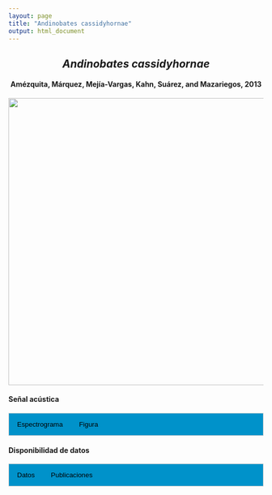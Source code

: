 ```yaml
---
layout: page
title: "Andinobates cassidyhornae"
output: html_document
---
```


<style>
/* Simplified CSS for tabs */
.tab {
  overflow: hidden;
  border: 1px solid #ccc;
  background-color: #0092ca;
}
.tab button {
  background-color: inherit;
  float: left;
  border: none;
  cursor: pointer;
  padding: 14px 16px;
  transition: background-color 0.3s;
}
.tab button:hover {
  background-color: #ddd;
}
.tab button.active {
  background-color: #ccc;
}
.tabcontent {
  display: none;
  padding: 6px 12px;
  border: 1px solid #ccc;
  border-top: none;
}
.audio-container {
  margin-bottom: 10px;
}
body h1 {
  display: none;
}
</style>

<script>
function openTab(evt, tabName) {
  document.querySelectorAll('.tabcontent').forEach(tab => tab.style.display = "none");
  document.querySelectorAll('.tablinks').forEach(link => link.classList.remove('active'));
  document.getElementById(tabName).style.display = "block";
  evt.currentTarget.classList.add('active');
}
</script>

<!-- Species presentation -->
<div style="text-align: center;">
  <h2><i>Andinobates cassidyhornae</i></h2>
  <h4>Amézquita, Márquez, Mejía-Vargas, Kahn, Suárez, and Mazariegos, 2013</h4>
  <img src="{{ site.baseurl }}/images/especie_Andinobates_cassidyhornae.jpg" style="width:15cm;">
</div>

#### Señal acústica

<!-- Tabs section -->
<div class="tab">
  <button class="tablinks" onclick="openTab(event, 'Espectro')">Espectrograma</button>
  <button class="tablinks" onclick="openTab(event, 'fig')">Figura</button>
</div>

<!-- Seccion Espectrograma -->
<div id="Espectro" class="tabcontent" style="text-align: center;">
  <video width="100%" height="auto" controls>
    <source src="{{ site.baseurl }}/Espectrograms/dyna_Andinobates_cassidyhornae.mp4" type="video/mp4">
    Tu navegador no soporta el elemento de video.
  </video>
</div>

<!-- Seccion Figura -->
<div id="fig" class="tabcontent" style="text-align: center;">
  <img src="{{ site.baseurl }}/images/spec_Andinobates_cassidyhornae.png" style="width:15cm;">
</div>

#### Disponibilidad de datos

<!-- Tabs section -->
<div class="tab">
  <button class="tablinks" onclick="openTab(event, 'dat')">Datos</button>
  <button class="tablinks" onclick="openTab(event, 'pubs')">Publicaciones</button>
</div>

<!-- Seccion Datos -->
<div id="dat" class="tabcontent">
  <p><strong>Disponible en iNaturalist</strong></p>
    <a href="https://static.inaturalist.org/sounds/462826.wav?1654475730" target="_blank">iNat_obs120468080</a>
</div>

<!-- Seccion Publicaciones -->
<div id="pubs" class="tabcontent">
  <p><strong>Amezquita, A., Márquez, R., Medina, R., Mejia-Vargas, D., Kahn, T.R., Suarez, G., Mazariegos, L. </strong>(2013). A new species of Andean poison frog, <i>Andinobates</i> (Anura: Dendrobatidae), from the northwestern Andes of Colombia. <i>Zootaxa</i> 3620: 163-178.  
  <a href="https://doi.org/10.11646/zootaxa.3620.1.8" target="_blank">https://doi.org/10.11646/zootaxa.3620.1.8.</a></p>
  <p><strong>***</strong><i>El artículo donde se publicó el canto de advertencia no disponibiliza los audios y datos asociados.</i></p>
</div>
